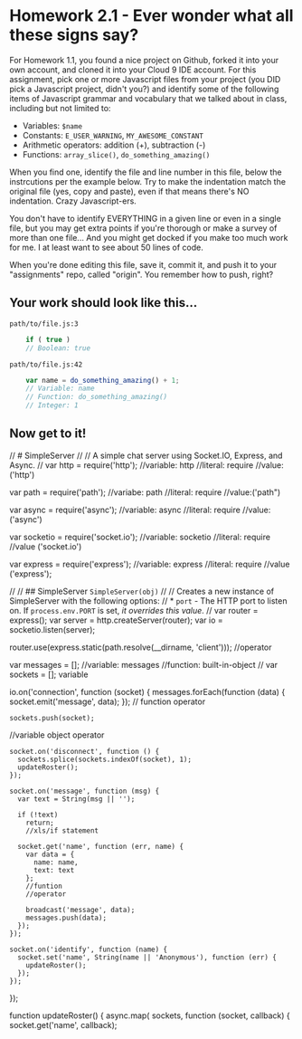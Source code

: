 # Homework 2.1 - Ever wonder what all these signs say?

For Homework 1.1, you found a nice project on Github, forked it into your own account, and cloned it into your Cloud 9 IDE account. For this assignment, pick one or more Javascript files from your project (you DID pick a Javascript project, didn't you?) and identify some of the following items of Javascript grammar and vocabulary that we talked about in class, including but not limited to:

* Variables: `$name`
* Constants: `E_USER_WARNING`, `MY_AWESOME_CONSTANT`
* Arithmetic operators: addition (+), subtraction (-)
* Functions: `array_slice()`, `do_something_amazing()`

When you find one, identify the file and line number in this file, below the instrcutions per the example below. Try to make the indentation match the original file (yes, copy and paste), even if that means there's NO indentation. Crazy Javascript-ers.

You don't have to identify EVERYTHING in a given line or even in a single file, but you may get extra points if you're thorough or make a survey of more than one file... And you might get docked if you make too much work for me. I at least want to see about 50 lines of code.

When you're done editing this file, save it, commit it, and push it to your "assignments" repo, called "origin". You remember how to push, right?

## Your work should look like this...

`path/to/file.js:3`
```javascript
    if ( true )
    // Boolean: true
```

`path/to/file.js:42`
```javascript
    var name = do_something_amazing() + 1;
    // Variable: name
    // Function: do_something_amazing()
    // Integer: 1
```

## Now get to it!



// # SimpleServer
//
// A simple chat server using Socket.IO, Express, and Async.
//
var http = require('http');
    //variable: http
    //literal: require
    //value: ('http')

var path = require('path');
   //variabe: path
   //literal: require
   //value:('path")
   
var async = require('async');
   //variable: async
   //literal: require
   //value:('async')
   
var socketio = require('socket.io');
   //variable: socketio
   //literal: require
   //value ('socket.io')
   
var express = require('express');
   //variable: express
   //literal: require
   //value ('express');
   
//
// ## SimpleServer `SimpleServer(obj)`
//
// Creates a new instance of SimpleServer with the following options:
//  * `port` - The HTTP port to listen on. If `process.env.PORT` is set, _it overrides this value_.
//
var router = express();
var server = http.createServer(router);
var io = socketio.listen(server);

router.use(express.static(path.resolve(__dirname, 'client')));
   //operator
   
var messages = [];
   //variable: messages
   //function: built-in-object
   //
var sockets = [];
   variable

io.on('connection', function (socket) {
    messages.forEach(function (data) {
      socket.emit('message', data);
    });
   // function operator
   
    sockets.push(socket);
   //variable object operator
   
    socket.on('disconnect', function () {
      sockets.splice(sockets.indexOf(socket), 1);
      updateRoster();
    });

    socket.on('message', function (msg) {
      var text = String(msg || '');

      if (!text)
        return;
        //xls/if statement
        
      socket.get('name', function (err, name) {
        var data = {
          name: name,
          text: text
        };
        //funtion
        //operator

        broadcast('message', data);
        messages.push(data);
      });
    });

    socket.on('identify', function (name) {
      socket.set('name', String(name || 'Anonymous'), function (err) {
        updateRoster();
      });
    });
  });

function updateRoster() {
  async.map(
    sockets,
    function (socket, callback) {
      socket.get('name', callback);
